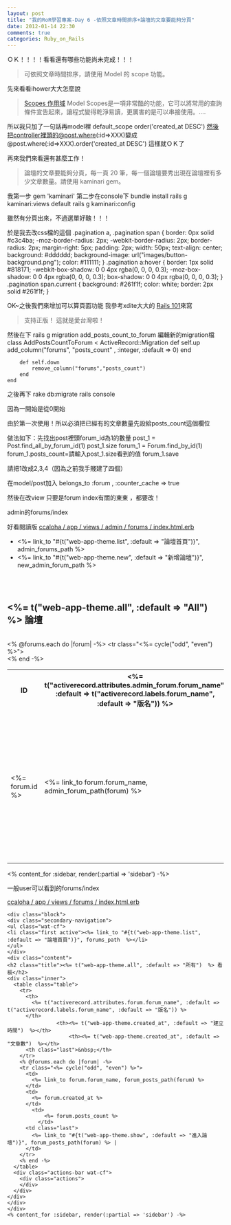 ```yaml
---
layout: post
title: "我的RoR學習專案-Day 6 -依照文章時間排序+論壇的文章要能夠分頁"
date: 2012-01-14 22:30
comments: true
categories: Ruby_on_Rails
---
```


ＯＫ！！！！看看還有哪些功能尚未完成！！！

>可依照文章時間排序，請使用 Model 的 scope 功能。

先來看看ihower大大怎麼說

>[Scopes 作用域](http://ihower.tw/rails3/activerecord.html)
>Model Scopes是一項非常酷的功能，它可以將常用的查詢條件宣告起來，讓程式變得乾淨易讀，更厲害的是可以串接使用。....
<!--more--> 

所以我只加了一句話再model裡
	default_scope order('created_at DESC')
然後把controller裡頭的@post.where(:id=>XXX)變成
@post.where(:id=>XXX).order('created_at DESC')
這樣就ＯＫ了

再來我們來看還有甚麼工作！

>論壇的文章要能夠分頁，每一頁 20 筆，每一個論壇要秀出現在論壇裡有多少文章數量。請使用 kaminari gem。


我第一步
	gem 'kaminari'
第二步在console下
	bundle install
	rails g kaminari:views default
	rails g kaminari:config

雖然有分頁出來，不過選單好醜！！！

於是我去改css檔的這個
	.pagination a, .pagination span {
  		border: 0px solid #c3c4ba;
  		-moz-border-radius: 2px;
  		-webkit-border-radius: 2px;
  		border-radius: 2px;
  		margin-right: 5px;
  		padding: 2px;
  		width: 50px;
  		text-align: center;
  		background: #dddddd;
  		background-image: url("images/button-background.png");
  		color: #111111;
	}
	.pagination a:hover {
  		border: 1px solid #818171;
  		-webkit-box-shadow: 0 0 4px rgba(0, 0, 0, 0.3);
  		-moz-box-shadow: 0 0 4px rgba(0, 0, 0, 0.3);
  		box-shadow: 0 0 4px rgba(0, 0, 0, 0.3);
	}
	.pagination span.current {
  		background: #261f1f;
  		color: white;
  		border: 2px solid #261f1f;
	}


OK~之後我們來增加可以算頁面功能 我參考xdite大大的 [Rails 101](http://rails-101.logdown.com/)來寫

> 支持正版！ 這就是愛台灣啦！

然後在下
	rails g migration add_posts_count_to_forum
編輯新的migration檔
	class AddPostsCountToForum < ActiveRecord::Migration
  		def self.up
    		add_column("forums", "posts_count" , :integer, :default => 0)
  		end

  		def self.down
    		remove_column("forums","posts_count")
  		end
	end

之後再下
	rake db:migrate
	rails console

因為一開始是從0開始

由於第一次使用！所以必須把已經有的文章數量先設給posts_count這個欄位

做法如下：先找出post裡頭forum_id為1的數量
	post_1 = Post.find_all_by_forum_id(1)
	post_1.size
	forum_1 = Forum.find_by_id(1)
	forum_1.posts_count=請輸入post_1.size看到的值
	forum_1.save

請把1改成2,3,4（因為之前我手賤建了四個）

在model/post加入
	belongs_to :forum , :counter_cache => true

然後在改view 只要是forum index有關的東東 ，都要改！

admin的forums/index

好看閱讀版
[ccaloha / app / views / admin / forums / index.html.erb](https://github.com/alChaCC/ccaloha/blob/feature/add_web_app_theme_feature/app/views/admin/forums/index.html.erb)
	<div class="block">
  	<div class="secondary-navigation">
    	<ul class="wat-cf">
      	<li class="first active"><%= link_to "#{t("web-app-theme.list", :default => "論壇首頁")}", admin_forums_path  %></li>
     	<li><%= link_to "#{t("web-app-theme.new", :default => "新增論壇")}", new_admin_forum_path %></li>
    	</ul>
  	</div>          
  	<div class="content">          
    	<h2 class="title"><%= t("web-app-theme.all", :default => "All")  %> 論壇</h2>
    	<div class="inner">
      		<table class="table">
        		<tr>             
          		<th class="first">ID</th>
          		<th>
            <%= t("activerecord.attributes.admin_forum.forum_name", :default => t("activerecord.labels.forum_name", :default => "版名")) %>
          </th>
                    <th><%= t("web-app-theme.created_at", :default => "Created at")  %></th>
					<th><%= t("web-app-theme.created_at", :default => "文章數")  %></th>
          <th class="last">&nbsp;</th>
        </tr>
        <% @forums.each do |forum| -%>
        <tr class="<%= cycle("odd", "even") %>">
          <td>
            <%= forum.id %>
          </td>
          <td>
            <%= link_to forum.forum_name, admin_forum_path(forum) %>
          </td>
          <td>
            <%= forum.created_at %>
          </td>
		  <td>
            <%= forum.posts_count %>       
          </td>
          <td class="last">
            <%= link_to "#{t("web-app-theme.show", :default => "進入論壇")}", admin_forum_path(forum) %> |
            <%= link_to "#{t("web-app-theme.edit", :default => "編輯論壇")}", edit_admin_forum_path(forum) %> |
            <%= link_to "#{t("web-app-theme.delete", :default => "刪除論壇")}", admin_forum_path(forum), :method => :delete, :confirm => "#{t("web-app-theme.confirm", :default => "確定要刪除?")}" %>
          </td>
        </tr>          
        <% end -%>
      </table>
      <div class="actions-bar wat-cf">
        <div class="actions">
        			</div> 
      			</div>
    		</div>
  		</div>
	</div>
	<% content_for :sidebar, render(:partial => 'sidebar') -%>

一般user可以看到的forums/index

[ccaloha / app / views / forums / index.html.erb](https://github.com/alChaCC/ccaloha/blob/feature/add_web_app_theme_feature/app/views/forums/index.html.erb)

	<div class="block">
  	<div class="secondary-navigation">
    <ul class="wat-cf">
    <li class="first active"><%= link_to "#{t("web-app-theme.list", :default => "論壇首頁")}", forums_path  %></li>
    </ul>
  	</div>          
  	<div class="content">          
    <h2 class="title"><%= t("web-app-theme.all", :default => "所有")  %> 看板</h2>
    <div class="inner">
      <table class="table">
        <tr>             
          <th>
            <%= t("activerecord.attributes.forum.forum_name", :default => t("activerecord.labels.forum_name", :default => "版名")) %>
          </th>
                    <th><%= t("web-app-theme.created_at", :default => "建立時間")  %></th>
						<th><%= t("web-app-theme.created_at", :default => "文章數")  %></th>
          <th class="last">&nbsp;</th>
        </tr>
        <% @forums.each do |forum| -%>
        <tr class="<%= cycle("odd", "even") %>">
          <td>
            <%= link_to forum.forum_name, forum_posts_path(forum) %>
          </td>
          <td>
            <%= forum.created_at %>
          </td>
			<td>
	            <%= forum.posts_count %>
	          </td>
          <td class="last">
            <%= link_to "#{t("web-app-theme.show", :default => "進入論壇")}", forum_posts_path(forum) %> |
          </td>
        </tr>          
        <% end -%>
      </table>
      <div class="actions-bar wat-cf">
        <div class="actions">
        </div> 
      </div>
    </div>
  	</div>
	</div>
	<% content_for :sidebar, render(:partial => 'sidebar') -%>
